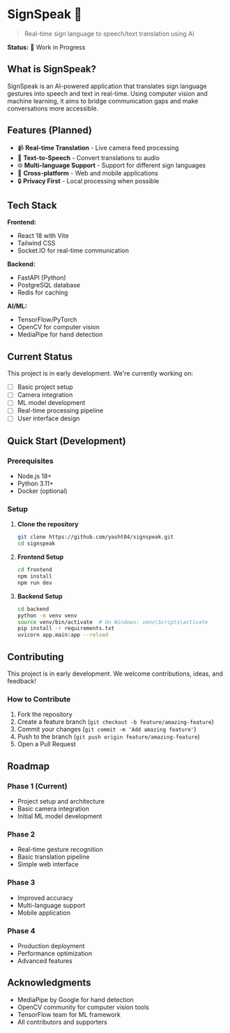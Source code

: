 # SignSpeak 🤟

> Real-time sign language to speech/text translation using AI

**Status:** 🚧 Work in Progress

## What is SignSpeak?

SignSpeak is an AI-powered application that translates sign language gestures into speech and text in real-time. Using computer vision and machine learning, it aims to bridge communication gaps and make conversations more accessible.

## Features (Planned)

- 📹 **Real-time Translation** - Live camera feed processing
- 🎤 **Text-to-Speech** - Convert translations to audio
- 🌐 **Multi-language Support** - Support for different sign languages
- 📱 **Cross-platform** - Web and mobile applications
- 🔒 **Privacy First** - Local processing when possible

## Tech Stack

**Frontend:**
- React 18 with Vite
- Tailwind CSS
- Socket.IO for real-time communication

**Backend:**
- FastAPI (Python)
- PostgreSQL database
- Redis for caching

**AI/ML:**
- TensorFlow/PyTorch
- OpenCV for computer vision
- MediaPipe for hand detection

## Current Status

This project is in early development. We're currently working on:

- [ ] Basic project setup
- [ ] Camera integration
- [ ] ML model development
- [ ] Real-time processing pipeline
- [ ] User interface design

## Quick Start (Development)

### Prerequisites
- Node.js 18+
- Python 3.11+
- Docker (optional)

### Setup

1. **Clone the repository**
   ```bash
   git clone https://github.com/yasht04/signspeak.git
   cd signspeak
   ```

2. **Frontend Setup**
   ```bash
   cd frontend
   npm install
   npm run dev
   ```

3. **Backend Setup**
   ```bash
   cd backend
   python -m venv venv
   source venv/bin/activate  # On Windows: venv\Scripts\activate
   pip install -r requirements.txt
   uvicorn app.main:app --reload
   ```
## Contributing

This project is in early development. We welcome contributions, ideas, and feedback!

### How to Contribute
1. Fork the repository
2. Create a feature branch (`git checkout -b feature/amazing-feature`)
3. Commit your changes (`git commit -m 'Add amazing feature'`)
4. Push to the branch (`git push origin feature/amazing-feature`)
5. Open a Pull Request

## Roadmap

### Phase 1 (Current)
- Project setup and architecture
- Basic camera integration
- Initial ML model development

### Phase 2
- Real-time gesture recognition
- Basic translation pipeline
- Simple web interface

### Phase 3
- Improved accuracy
- Multi-language support
- Mobile application

### Phase 4
- Production deployment
- Performance optimization
- Advanced features

## Acknowledgments

- MediaPipe by Google for hand detection
- OpenCV community for computer vision tools
- TensorFlow team for ML framework
- All contributors and supporters

